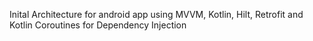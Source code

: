 Inital Architecture for android app using MVVM, Kotlin, Hilt, Retrofit and Kotlin Coroutines for Dependency Injection
